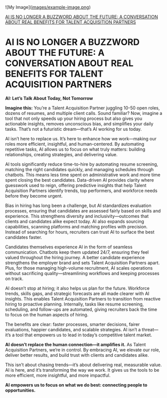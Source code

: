 
![My Image]([images/example-image.png](https://github.com/Tas1970/AI-IS-NO-LONGER-A-BUZZWORD/blob/main/unlocking.png
))


[AI IS NO LONGER A BUZZWORD ABOUT THE FUTURE: A CONVERSATION ABOUT REAL BENEFITS FOR TALENT ACQUISITION PARTNERS](https://www.linkedin.com/pulse/ai-longer-buzzword-future-conversation-real-benefits-hassan-tas--qvm9e/?trackingId=mU%2Bhs6EVZsAZ6gw1uh9HwQ%3D%3D)


# AI IS NO LONGER A BUZZWORD ABOUT THE FUTURE: A CONVERSATION ABOUT REAL BENEFITS FOR TALENT ACQUISITION PARTNERS

**AI: Let’s Talk About Today, Not Tomorrow**


**Imagine this:** You’re a Talent Acquisition Partner juggling 10-50 open roles, dozens of resumes, and multiple client calls. Sound familiar? Now, imagine a tool that not only speeds up your hiring process but also gives you actionable insights, removes unconscious bias, and simplifies your daily tasks. That’s not a futuristic dream—that’s AI working for us today.

AI isn’t here to replace us. It’s here to enhance how we work—making our roles more efficient, insightful, and human-centered. By automating repetitive tasks, AI allows us to focus on what truly matters: building relationships, creating strategies, and delivering value.

AI tools significantly reduce time-to-hire by automating resume screening, matching the right candidates quickly, and managing schedules through chatbots. This means less time spent on administrative work and more time spent closing the best candidates. Data-driven AI provides clarity where guesswork used to reign, offering predictive insights that help Talent Acquisition Partners identify trends, top performers, and workforce needs before they become urgent.

Bias in hiring has long been a challenge, but AI standardizes evaluation processes, ensuring that candidates are assessed fairly based on skills and experience. This strengthens diversity and inclusivity—outcomes that clients and candidates alike expect today. AI also expands sourcing capabilities, scanning platforms and matching profiles with precision. Instead of searching for hours, recruiters can trust AI to surface the best candidates faster.

Candidates themselves experience AI in the form of seamless communication. Chatbots keep them updated 24/7, ensuring they feel valued throughout the hiring journey. A better candidate experience strengthens the employer brand and sets Talent Acquisition Partners apart. Plus, for those managing high-volume recruitment, AI scales operations without sacrificing quality—streamlining workflows and keeping processes on track.

AI doesn’t stop at hiring; it also helps us plan for the future. Workforce trends, skills gaps, and strategic forecasts are all made clearer with AI insights. This enables Talent Acquisition Partners to transition from reactive hiring to proactive planning. Internally, tasks like resume screening, scheduling, and follow-ups are automated, giving recruiters back the time to focus on the human aspects of hiring.

The benefits are clear: faster processes, smarter decisions, fairer evaluations, happier candidates, and scalable strategies. AI isn’t a threat—it’s a tool that empowers us to lead in today’s competitive talent market.

**AI doesn’t replace the human connection—it amplifies it.** As Talent Acquisition Partners, we’re in control. By embracing AI, we elevate our role, deliver better results, and build trust with clients and candidates alike.

 This isn’t about chasing trends—it’s about delivering real, measurable value. AI is here, and it’s transforming the way we work. It gives us the tools to be more efficient, more insightful, and more impactful.

**AI empowers us to focus on what we do best: connecting people to opportunities.**

